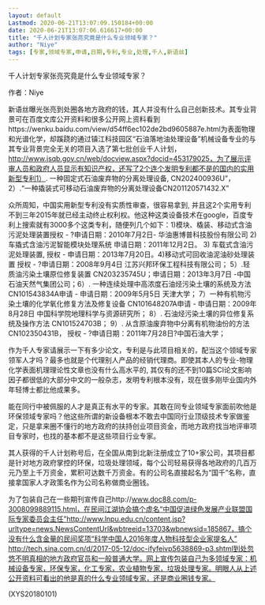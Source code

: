 ```yaml
---
layout: default
Lastmod: 2020-06-21T13:07:09.150184+00:00
date: 2020-06-21T13:07:06.616617+00:00
title: "千人计划专家张亮究竟是什么专业领域专家？"
author: "Niye"
tags: [专家,领域专家,申请,日期,专利,专业,处理,千人,新语丝]
---
```


千人计划专家张亮究竟是什么专业领域专家？

作者：Niye

新语丝曝光张亮到处圈各地方政府的钱，其人并没有什么自己创新技术。其专业背景可在百度文库公开资料和很多公开网上资料看到https://wenku.baidu.com/view/d54ff6ec102de2bd9605887e.html为表面物理和光谱化学，却蹊跷的通过镇江科技园区“石油落地油处理设备”机械设备专业的与其专业背景完全无关的项目入选了第七批创业千人计划，http://www.jsqb.gov.cn/web/docview.aspx?docid=453179025，为了展示评审人员和政府人员显示有知识产权，还写了2个连个发明专利都不是的国内的实用新型专利1）. 一种固定式石油废弃物的分离处理设备, CN202400936U”，2）.“一种撬装式可移动石油废弃物的分离处理设备CN201120571432.X”

众所周知，中国实用新型专利没有实质性审查，很容易拿到, 并且这2个实用专利不到三年2015年就已经主动终止权利权。他这种这类设备技术在google，百度专利上搜索就有3000多个这类专利，随便列几个如下：1)模块、橇装、移动式含油污泥处理装置授权 - ?申请日期：2010年7月2日- 华油惠博普科技股份有限公司  2) 车撬式含油污泥智能模块处理系统 申请日期：2011年12月2日。 3) 车载式含油污泥处理装置, 授权 - 申请日期：2013年7月20日。4)移动式可回收油泥油砂处理装置 授权 - ?申请日期：2008年9月4日  江苏兴邦环保工程科技有限公司； 5）.轻质油污染土壤原位修复装置 CN203235745U；申请日期：2013年3月7日 -中国石油天然气集团公司；6）. 一种连续处理中高浓度石油烃污染土壤的系统及方法 CN101543834A申请 - 申请日期：2009年5月5日 天津大学； 7）一种有机物污染土壤的化学氧化修复方法及修复设备 CN101648207A申请 - 申请日期：2009年8月28日 中国科学院地理科学与资源研究所； 8）.  石油烃污染土壤的异位修复系统及操作方法 CN101524703B； 9）. 从含原油废弃物中分离有机物油份的方法 CN102350431B， 授权 - ?申请日期：2011年7月28日?中国石油大学；

作为千人专家请展示一下有多少论文，专利是与此项目相关的，配当这个领域专家领军人才吗？最多也就是个代理别人产品的经销代理商。即使其本人的专业-物理化学表面机理理论性文章也没有什么高水平的, 其仅有的还不到10篇SCI论文影响因子都很低的大部分中文的一般杂志，发明专利根本没有，现在很多刚毕业国内外年轻博士都比他成果多。

能在同行中被佩服的人才是真正有水平的专家。其敢在同专业领域专家面前吹他是环保领域专家吗？他这些所谓的新设备根本不敢去中国同行业顶级技术专家做鉴定，只是拿来圈不懂行的地方政府的扶持创业项目资金，而地方政府找当地评审项目专家时，也找的基本都不是这些项目行业专家。

其人获得的千人计划称号后，在全国从南到北新注册成立了10+家公司，其项目都是针对地方政府掌控的环保，垃圾处理领域，每个公司轻易获得各地政府的几百万元乃至上千万资金，累积可达数千万资金。有的公司名直接起名为“国千”名称，直接拿国家人才政策名作为公司名称做商业圈钱。

为了包装自己在一些期刊宣传自己http://www.doc88.com/p-3008099889115.html，在民间江湖协会搞个虚名“中国促进绿色发展产业联盟国际专家委员会主任”http://www.lnpu.edu.cn/content.jsp?urltype=news.NewsContentUrl&wbtreeid=13703&wbnewsid=185867，搞个没有什么含金量的民间奖项“科学中国人2016年度人物科技型企业家提名人” http://tech.sina.com.cn/d/2017-05-12/doc-ifyfeivp5638869-p3.shtml到处忽悠不明真相的地方政府官员和一般普通大学。网上宣传包装自己为多领域专家：机械设备专家，环保专家，化工专家，农业植物专家，垃圾处理专家。明眼人从上述公开资料可看出的他是真的什么专业领域专家，还是商业圈钱专家。

(XYS20180101)


